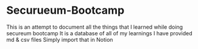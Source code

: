# Securueum-Bootcamp
This is an attempt to document all the things that I learned while doing secureum bootcamp 
It is a database of all of my learnings 
I have provided md & csv files
Simply import that in Notion 
